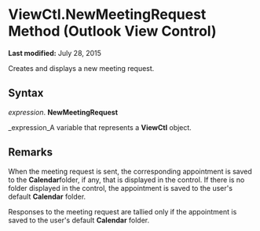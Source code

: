 
# ViewCtl.NewMeetingRequest Method (Outlook View Control)

 **Last modified:** July 28, 2015

Creates and displays a new meeting request.

## Syntax

 _expression_. **NewMeetingRequest**

 _expression_A variable that represents a  **ViewCtl** object.


## Remarks

When the meeting request is sent, the corresponding appointment is saved to the  **Calendar**folder, if any, that is displayed in the control. If there is no folder displayed in the control, the appointment is saved to the user's default  **Calendar** folder.

Responses to the meeting request are tallied only if the appointment is saved to the user's default  **Calendar** folder.

